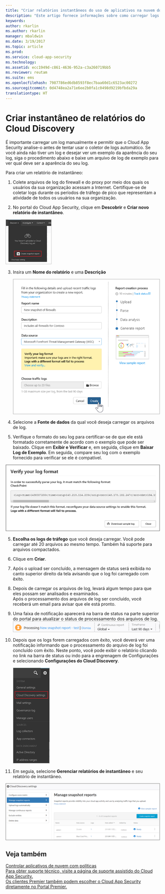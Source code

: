```yaml
---
title: "Criar relatórios instantâneos do uso de aplicativos na nuvem do Cloud Discovery | Microsoft Docs"
description: "Este artigo fornece informações sobre como carregar logs manualmente para criar um relatório de instantâneo de seus aplicativos do Cloud Discovery."
keywords: 
author: rkarlin
ms.author: rkarlin
manager: mbaldwin
ms.date: 3/19/2017
ms.topic: article
ms.prod: 
ms.service: cloud-app-security
ms.technology: 
ms.assetid: ecc1949d-c861-4636-952a-c3a260719bb5
ms.reviewer: reutam
ms.suite: ems
ms.openlocfilehash: 7987786ed6db8593f8ec7baa60d1c6523ac00272
ms.sourcegitcommit: 0d4748ea2a71e6ee2b0fa1c0498d9219bfbda29a
translationtype: HT
---
```

# <a name="create-snapshot-cloud-discovery-reports"></a>Criar instantâneo de relatórios do Cloud Discovery
É importante carregar um log manualmente e permitir que o Cloud App Security analise-o antes de tentar usar o coletor de logs automático.
Se você ainda não tiver um log e desejar ver um exemplo da aparência do seu log, siga o procedimento abaixo e baixe um arquivo de log de exemplo para ver qual deve ser a aparência do seu log.


Para criar um relatório de instantâneo:
  
1.  Colete arquivos de log do firewall e do proxy por meio dos quais os usuários da sua organização acessam a Internet. Certifique-se de coletar logs durante os períodos de tráfego de pico que representam a atividade de todos os usuários na sua organização.  
  
2.  No portal do Cloud App Security, clique em **Descobrir** e **Criar novo relatório de instantâneo**.  
  
   ![Criar novo relatório de instantâneo](./media/create-new-snapshot-report.png)
     
3.  Insira um **Nome do relatório** e uma **Descrição**
  
     ![Novo relatório de instantâneo](./media/new-snapshot-report.png) 

4.  Selecione a **Fonte de dados** da qual você deseja carregar os arquivos de log.  
  
5. Verifique o formato do seu log para certificar-se de que ele está formatado corretamente de acordo com o exemplo que pode ser baixado. Clique em **Exibir e Verificar** e, em seguida, clique em **Baixar Log de Exemplo**. Em seguida, compare seu log com o exemplo fornecido para verificar se ele é compatível. 

 ![Verifique o formato do seu log](./media/cloud-discovery-snapshot-verify.png)  

5.  **Escolha os logs de tráfego** que você deseja carregar. Você pode carregar até 20 arquivos ao mesmo tempo. Também há suporte para arquivos compactados.  
  
6.  Clique em **Criar**.  

7.  Após o upload ser concluído, a mensagem de status será exibida no canto superior direito da tela avisando que o log foi carregado com êxito.  
  
8.  Depois de carregar os arquivos de log, levará algum tempo para que eles possam ser analisados e examinados.  
Após o processamento dos arquivos de log ser concluído, você receberá um email para avisar que ele está pronto. 
  
9. Uma faixa de notificação aparecerá na barra de status na parte superior do portal para atualizar o status de processamento dos arquivos de log.  
![barra de menus do arquivo de log de processamento](./media/processing-log-file-menu-bar.png) 
   
10. Depois que os logs forem carregados com êxito, você deverá ver uma notificação informando que o processamento do arquivo de log foi concluído com êxito. Neste ponto, você pode exibir o relatório clicando no link na barra de status ou indo para a engrenagem de Configurações e selecionando **Configurações do Cloud Discovery**.   
  
     ![Guia Configurações de descoberta](./media/discovery-settings-tab.png)
11. Em seguia, selecione **Gerenciar relatórios de instantâneo** e seu relatório de instantâneo.
 
![gerenciamento de relatório de instantâneo](./media/snapshot-report-managment.png)

  
      
## <a name="see-also"></a>Veja também  
[Controlar aplicativos de nuvem com políticas](control-cloud-apps-with-policies.md)   
[Para obter suporte técnico, visite a página de suporte assistido do Cloud App Security.](http://support.microsoft.com/oas/default.aspx?prid=16031)   
[Os clientes Premier também podem escolher o Cloud App Security diretamente no Portal Premier.](https://premier.microsoft.com/)  
    
      
  